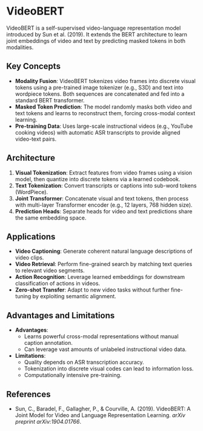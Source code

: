 # VideoBERT

VideoBERT is a self-supervised video-language representation model introduced by Sun et al. (2019). It extends the BERT architecture to learn joint embeddings of video and text by predicting masked tokens in both modalities.

## Key Concepts

- **Modality Fusion**: VideoBERT tokenizes video frames into discrete visual tokens using a pre-trained image tokenizer (e.g., S3D) and text into wordpiece tokens. Both sequences are concatenated and fed into a standard BERT transformer.
- **Masked Token Prediction**: The model randomly masks both video and text tokens and learns to reconstruct them, forcing cross-modal context learning.
- **Pre-training Data**: Uses large-scale instructional videos (e.g., YouTube cooking videos) with automatic ASR transcripts to provide aligned video-text pairs.

## Architecture

1. **Visual Tokenization**: Extract features from video frames using a vision model, then quantize into discrete tokens via a learned codebook.
2. **Text Tokenization**: Convert transcripts or captions into sub-word tokens (WordPiece).
3. **Joint Transformer**: Concatenate visual and text tokens, then process with multi-layer Transformer encoder (e.g., 12 layers, 768 hidden size).
4. **Prediction Heads**: Separate heads for video and text predictions share the same embedding space.

## Applications

- **Video Captioning**: Generate coherent natural language descriptions of video clips.
- **Video Retrieval**: Perform fine-grained search by matching text queries to relevant video segments.
- **Action Recognition**: Leverage learned embeddings for downstream classification of actions in videos.
- **Zero-shot Transfer**: Adapt to new video tasks without further fine-tuning by exploiting semantic alignment.

## Advantages and Limitations

- **Advantages**:
  - Learns powerful cross-modal representations without manual caption annotation.
  - Can leverage vast amounts of unlabeled instructional video data.
- **Limitations**:
  - Quality depends on ASR transcription accuracy.
  - Tokenization into discrete visual codes can lead to information loss.
  - Computationally intensive pre-training.

## References

- Sun, C., Baradel, F., Gallagher, P., & Courville, A. (2019). VideoBERT: A Joint Model for Video and Language Representation Learning. _arXiv preprint arXiv:1904.01766_.
